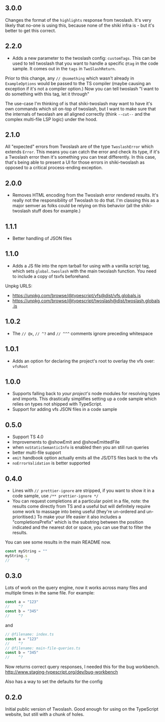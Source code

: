 ## 3.0.0

Changes the format of the `highlights` response from twoslash. It's very likely that no-one is using this, because none of the shiki infra is - but it's better to get this correct.

## 2.2.0

- Adds a new parameter to the twoslash config: `customTags`. This can be used to tell twoslash that you want to handle a specific `@tag` in the code sample. It comes out in the `tags` in `TwoSlashReturn`.

Prior to this change, any `// @something` which wasn't already in `ExampleOptions` would be passed to the TS compiler (maybe causing an exception if it's not a compiler option.) Now you can tell twoslash "I want to do something with this tag, let it through"

The use-case I'm thinking of is that shiki-twoslash may want to have it's own commands which sit on-top of twoslash, but I want to make sure that the internals of twoslash are all aligned correctly (think `--cut--` and the complex multi-file LSP logic) under the hood.

## 2.1.0

All "expected" errors from Twoslash are of the type `TwoslashError` which extends `Error`. This means you can catch the error and check its type, if it's a Twoslash error then it's something you can treat differently. In this case, that's being able to present a UI for those errors in shiki-twoslash as opposed to a critical process-ending exception.

## 2.0.0

- Removes HTML encoding from the Twoslash error rendered results. It's really not the responsibility of Twoslash to do that. I'm classing this as a major semver as folks could be relying on this behavior (all the shiki-twoslash stuff does for example.)

## 1.1.1

- Better handling of JSON files

## 1.1.0

- Adds a JS file into the npm tarball for using with a vanilla script tag, which sets `global.twoslash` with the main twoslash function. You need to include a copy of tsvfs beforehand.

Unpkg URLS:

- https://unpkg.com/browse/@typescript/vfs@dist/vfs.globals.js
- https://unpkg.com/browse/@typescript/twoslash@dist/twoslash.globals.js

## 1.0.2

- The `// @x`, `// ^?` and `// ^^^` comments ignore preceding whitespace

## 1.0.1

- Adds an option for declaring the project's root to overlay the vfs over: `vfsRoot`

## 1.0.0

- Supports falling back to _your project's_ node modules for resolving types and imports. This drastically simplifies setting up a code sample which relies on types not shipped with TypeScript.
- Support for adding vfs JSON files in a code sample

## 0.5.0

- Support TS 4.0
- Improvements to @showEmit and @showEmittedFile
- when `noStaticSemanticInfo` is enabled then you an still run queries
- better multi-file support
- `emit` handbook option actually emits all the JS/DTS files back to the vfs
- `noErrorValidation` is better supported

## 0.4.0

- Lines with `// prettier-ignore` are stripped, if you want to show it in a code sample, use `/** prettier-ignore */`
- You can request completions at a particular point in a file, note: the results come directly from TS and a
  useful but will definitely require some work to massage into being useful (they're un-ordered and un-prioritised.)
  To make your life easier it also includes a "completionsPrefix" which is the substring between the position indicated and the nearest dot or space, you can use that to filter the results.

You can see some results in the main README now.

```ts
const myString = ""
myString.s
//       ^?
```

## 0.3.0

Lots of work on the query engine, now it works across many files and multiple times in the same file. For example:

```ts
const a = "123"
//    ^?
const b = "345"
//    ^?
```

and

```ts
// @filename: index.ts
const a = "123"
//    ^?
// @filename: main-file-queries.ts
const b = "345"
//    ^?
```

Now returns correct query responses, I needed this for the bug workbench.
http://www.staging-typescript.org/dev/bug-workbench

Also has a way to set the defaults for the config

## 0.2.0

Initial public version of Twoslash. Good enough for using on the
TypeScript website, but still with a chunk of holes.
